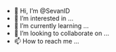 - 👋 Hi, I’m @SevanID
- 👀 I’m interested in ...
- 🌱 I’m currently learning ...
- 💞️ I’m looking to collaborate on ...
- 📫 How to reach me ...

<!---
SevanID/SevanID is a ✨ special ✨ repository because its `README.md` (this file) appears on your GitHub profile.
You can click the Preview link to take a look at your changes.
--->
